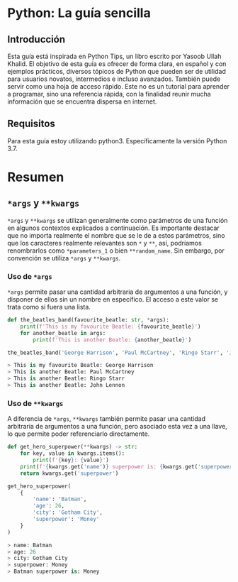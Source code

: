 # Python: La guía sencilla

## Introducción
Esta guía está inspirada en Python Tips, un libro escrito por Yasoob Ullah Khalid. El objetivo de esta guía es ofrecer de forma clara, en español y con ejemplos prácticos, diversos tópicos de Python que pueden ser de utilidad para usuarios novatos, intermedios e incluso avanzados. También puede servir como una hoja de acceso rápido. Este no es un tutorial para aprender a programar, sino una referencia rápida, con la finalidad reunir mucha información que se encuentra dispersa en internet.

## Requisitos
Para esta guía estoy utilizando python3. Específicamente la versión Python 3.7.

# Resumen

## `*args` y `**kwargs`
`*args` y `**kwargs` se utilizan generalmente como parámetros de una función en algunos contextos explicados a continuación. Es importante destacar que no importa realmente el nombre que se le de a estos parámetros, sino que los caracteres realmente relevantes son `*` y `**`, así, podríamos renombrarlos como `*parameters_1` o bien `**random_name`. Sin embargo, por convención se utiliza `*args` y `**kwargs`.

### Uso de `*args`
`*args` permite pasar una cantidad arbitraria de argumentos a una función, y disponer de ellos sin un nombre en específico. El acceso a este valor se trata como si fuera una lista.
```python
def the_beatles_band(favourite_beatle: str, *args):
    print(f'This is my favourite Beatle: {favourite_beatle}')
    for another_beatle in args:
        print(f'This is another Beatle: {another_beatle}')

the_beatles_band('George Harrison', 'Paul McCartney', 'Ringo Starr', 'John Lennon')

> This is my favourite Beatle: George Harrison
> This is another Beatle: Paul McCartney
> This is another Beatle: Ringo Starr
> This is another Beatle: John Lennon
```
### Uso de `**kwargs`
A diferencia de `*args`, `**kwargs` también permite pasar una cantidad arbitraria de argumentos a una función, pero asociado esta vez a una llave, lo que permite poder referenciarlo directamente.
```python
def get_hero_superpower(**kwargs) -> str:
    for key, value in kwargs.items():
        print(f'{key}: {value}')
    print(f'{kwargs.get('name')} superpower is: {kwargs.get('superpower')}')
    return kwargs.get('superpower')

get_hero_superpower(
    {
        'name': 'Batman',
        'age': 26,
        'city': 'Gotham City',
        'superpower': 'Money'
    }
)

> name: Batman
> age: 26
> city: Gotham City
> superpower: Money
> Batman superpower is: Money
```